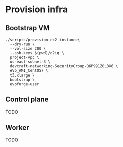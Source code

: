 # Provision infra

## Bootstrap VM

```
./scripts/provision-ec2-instance\
  --dry-run \
  --vol-size 200 \
  --ssh-keys $(pwd)/d2iq \
  project-vpc \
  us-east-subnet-3 \
  devcraft-networking-SecurityGroup-Q6P991Z0L3X6 \
  eVo_AMI_CentOS7 \
  t3.xlarge \
  bootstrap \
  evoforge-user
```

## Control plane

TODO

## Worker

TODO
